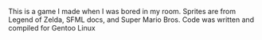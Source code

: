 This is a game I made when I was bored in my room.
Sprites are from Legend of Zelda, SFML docs, and Super Mario Bros.
Code was written and compiled for Gentoo Linux
